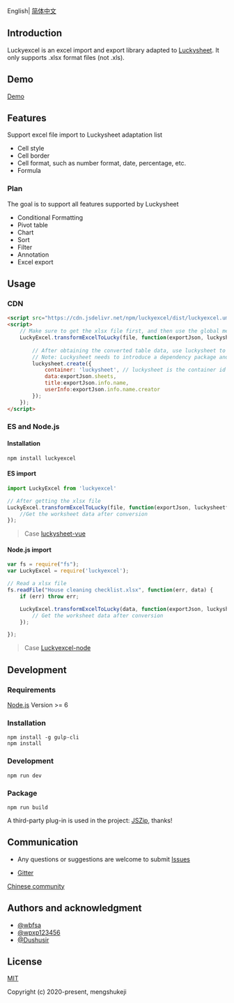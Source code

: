 English| [简体中文](./README-zh.md)

## Introduction
Luckyexcel is an excel import and export library adapted to [Luckysheet](https://github.com/mengshukeji/Luckysheet). It only supports .xlsx format files (not .xls).

## Demo
[Demo](https://mengshukeji.github.io/LuckyexcelDemo/)

## Features
Support excel file import to Luckysheet adaptation list

- Cell style
- Cell border
- Cell format, such as number format, date, percentage, etc.
- Formula

### Plan
The goal is to support all features supported by Luckysheet

- Conditional Formatting
- Pivot table
- Chart
- Sort
- Filter
- Annotation
- Excel export

## Usage

### CDN
```html
<script src="https://cdn.jsdelivr.net/npm/luckyexcel/dist/luckyexcel.umd.js"></script>
<script>
    // Make sure to get the xlsx file first, and then use the global method window.LuckyExcel to convert
    LuckyExcel.transformExcelToLucky(file, function(exportJson, luckysheetfile){
        
        // After obtaining the converted table data, use luckysheet to initialize or update the existing luckysheet workbook
        // Note: Luckysheet needs to introduce a dependency package and initialize the table container before it can be used
        luckysheet.create({
            container: 'luckysheet', // luckysheet is the container id
            data:exportJson.sheets,
            title:exportJson.info.name,
            userInfo:exportJson.info.name.creator
        });
    });
</script>
```
### ES and Node.js

#### Installation
```shell
npm install luckyexcel
```

#### ES import
```js
import LuckyExcel from 'luckyexcel'

// After getting the xlsx file
LuckyExcel.transformExcelToLucky(file, function(exportJson, luckysheetfile){
    //Get the worksheet data after conversion
});
```
> Case [luckysheet-vue](https://github.com/mengshukeji/luckysheet-vue)

#### Node.js import
```js
var fs = require("fs");
var LuckyExcel = require('luckyexcel');

// Read a xlsx file
fs.readFile("House cleaning checklist.xlsx", function(err, data) {
    if (err) throw err;

    LuckyExcel.transformExcelToLucky(data, function(exportJson, luckysheetfile){
        // Get the worksheet data after conversion
    });

});
```
> Case [Luckyexcel-node](https://github.com/mengshukeji/Luckyexcel-node)

## Development

### Requirements
[Node.js](https://nodejs.org/en/) Version >= 6 

### Installation
```
npm install -g gulp-cli
npm install
```
### Development
```
npm run dev
```
### Package
```
npm run build
```

A third-party plug-in is used in the project: [JSZip](https://github.com/Stuk/jszip), thanks!

## Communication

- Any questions or suggestions are welcome to submit [Issues](https://github.com/mengshukeji/Luckyexcel/issues/)

- [Gitter](https://gitter.im/mengshukeji/Luckysheet)

[Chinese community](./README-zh.md)

## Authors and acknowledgment
- [@wbfsa](https://github.com/wbfsa)
- [@wpxp123456](https://github.com/wpxp123456)
- [@Dushusir](https://github.com/Dushusir)

## License
[MIT](http://opensource.org/licenses/MIT)

Copyright (c) 2020-present, mengshukeji
